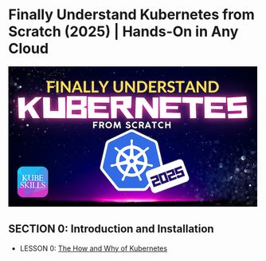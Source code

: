 # Finally Understand Kubernetes from Scratch (2025) | Hands-On in Any Cloud

![Kubernetes from Scratch Cover](../kubernetes-from-scratch-cover.png)

## SECTION 0: Introduction and Installation

- LESSON 0: [The How and Why of Kubernetes](The-why-and-how-of-Kubernetes.md)